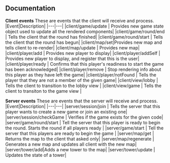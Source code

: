 ## Documentation

**Client events**
These are events that the client will receive and process.
|Event|Description|
|---|---|
|client/game/update | Provides new game state object used to update all the rendered components|
|client/game/round/end | Tells the client that the round has finished|
|client/game/round/start | Tells the client that the round has begun|
|client/map/set|Provides new map and tells client to re-render|
|client/map/update | Provides new map|
|client/player/add | Provides new player to display|
|client/player/addSelf | Provides new player to display, and register that this is the user|
|client/player/ready | Confirms that this player's readiness to start the game has been acknowledged|
|client/player/remove | Stop rendering info about this player as they have left the game|
|client/player/notFound | Tells the player that they are not a member of the given game|
|client/view/lobby | Tells the client to transition to the lobby view |
|client/view/game | Tells the client to transiton to the game view |

**Server events**
These are events that the server will receive and process.
|Event|Description|
|---|---|
|server/session/join | Tells the server that this player wants to create a new game or join an existing one|
|server/session/checkGame | Verifies if the game exists for the given code|
|server/game/round/start | Tell the server that this player is ready to begin the round. Starts the round if all players ready |
|server/game/start | Tell the server that this players are ready to begin the game |
|server/map/get | Returns the map to the client that asked only|
|server/map/regenerate | Generates a new map and updates all client with the new map|
|server/tower/add|Adds a new tower to the map|
|server/tower/update | Updates the state of a tower|